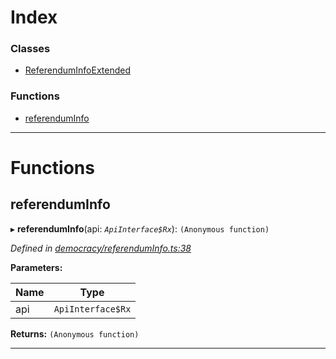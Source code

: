 

# Index

### Classes

* [ReferendumInfoExtended](../classes/_democracy_referenduminfo_.referenduminfoextended.md)

### Functions

* [referendumInfo](_democracy_referenduminfo_.md#referenduminfo)

---

# Functions

<a id="referenduminfo"></a>

##  referendumInfo

▸ **referendumInfo**(api: *`ApiInterface$Rx`*): `(Anonymous function)`

*Defined in [democracy/referendumInfo.ts:38](https://github.com/polkadot-js/api/blob/67a1bcc/packages/api-derive/src/democracy/referendumInfo.ts#L38)*

**Parameters:**

| Name | Type |
| ------ | ------ |
| api | `ApiInterface$Rx` |

**Returns:** `(Anonymous function)`

___

